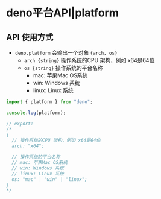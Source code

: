 # deno平台API|platform

## API 使用方式

- `deno.platform` 会输出一个对象 `{arch, os}`
  - `arch {string}` 操作系统的CPU 架构，例如 x64是64位
  - `os {string}` 操作系统的平台名称
    - mac: 苹果Mac OS系统
    - win: Windows 系统
    - linux: Linux 系统

```js
import { platform } from "deno";

console.log(platform);

// export: 
/* 
{
  // 操作系统的CPU 架构，例如 x64是64位
  arch: "x64";

  // 操作系统的平台名称
  // mac: 苹果Mac OS系统
  // win: Windows 系统
  // linux: Linux 系统
  os: "mac" | "win" | "linux";
}
*/
```

